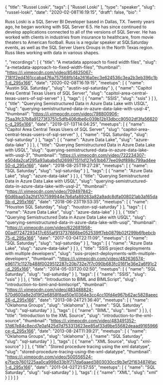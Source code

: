 {
  "title": "Russel Loski",
  "tags": [
    "Russel Loski"
  ],
  "type": "speaker",
  "slug": "russel-loski",
  "date": "2020-02-08T16:19:15",
  "draft": false,
  "bio": "<p>Russ Loski is a SQL Server BI Developer based in Dallas, TX. Twenty years ago, he began working with SQL Server 6.5. He has since continued to develop applications connected to all of the versions of SQL Server. He has worked with clients in industries from insurance to healthcare, from movie theaters to American football.  Russ is a regular speaker at SQLSaturday events, as well as the SQL Server Users Groups in the North Texas region. Russ likes working with data in various shapes.</p>",
  "recordings": [
    {
      "title": "A metadata approach to fixed width files",
      "slug": "a-metadata-approach-to-fixed-width-files",
      "thumbnail": "https://i.vimeocdn.com/video/854625067-7181f2ed4161ccaba476a757568fb14a2616a0ec3e624536c3ea2b3eb396c1b1-d_295x166",
      "date": "2020-02-08T16:19:15",
      "meetups": [
        {
          "name": "Austin SQL Saturday",
          "slug": "austin-sql-saturday"
        },
        {
          "name": "Capitol Area Central Texas Users of SQL Server",
          "slug": "capitol-area-central-texas-users-of-sql-server"
        }
      ],
      "tags": [
        {
          "name": "SSIS",
          "slug": "ssis"
        }
      ]
    },
    {
      "title": "Querying Semistructured Data in Azure Data Lake with USQL",
      "slug": "querying-semistructured-data-in-azure-data-lake-with-usql-4",
      "thumbnail": "https://i.vimeocdn.com/video/798800906-75aa3fc37b8a91273f3751c5dfb406dbe6c039b12b13dbcc90502df3fa56620c-d_295x166",
      "date": "2019-07-13T14:04:25",
      "meetups": [
        {
          "name": "Capitol Area Central Texas Users of SQL Server",
          "slug": "capitol-area-central-texas-users-of-sql-server"
        },
        {
          "name": "SQL Saturday",
          "slug": "sql-saturday"
        }
      ],
      "tags": [
        {
          "name": "Azure Data Lake",
          "slug": "azure-data-lake"
        }
      ]
    },
    {
      "title": "Querying Semistructured Data in Azure Data Lake with USQL",
      "slug": "querying-semistructured-data-in-azure-data-lake-with-usql-3",
      "thumbnail": "https://i.vimeocdn.com/video/722234307-e504da2caf295a93ababd1d269971511d127e51bb677ee09df898c799ad4ee50-d_295x166",
      "date": "2018-08-25T19:27:28",
      "meetups": [
        {
          "name": "SQL Saturday",
          "slug": "sql-saturday"
        }
      ],
      "tags": [
        {
          "name": "Azure Data Lake",
          "slug": "azure-data-lake"
        }
      ]
    },
    {
      "title": "Querying Semistructured Data in Azure Data Lake with USQL",
      "slug": "querying-semistructured-data-in-azure-data-lake-with-usql-2",
      "thumbnail": "https://i.vimeocdn.com/video/709497842-60d6baa53a2fd1707599944e7b6afa89263a82a9adc8dfa008021ab3a165da5b-d_295x166",
      "date": "2018-06-23T19:53:35",
      "meetups": [
        {
          "name": "Houston SQL Saturday",
          "slug": "houston-sql-saturday"
        }
      ],
      "tags": [
        {
          "name": "Azure Data Lake",
          "slug": "azure-data-lake"
        }
      ]
    },
    {
      "title": "Querying Semistructured Data in Azure Data Lake with USQL",
      "slug": "querying-semistructured-data-in-azure-data-lake-with-usql",
      "thumbnail": "https://i.vimeocdn.com/video/622681958-00adf7247293417c655af913737666be052539ff7eb0879b02f299b6fbebcb75-d_295x166",
      "date": "2017-03-04T22:11:09",
      "meetups": [
        {
          "name": "SQL Saturday",
          "slug": "sql-saturday"
        }
      ],
      "tags": [
        {
          "name": "Azure Data Lake",
          "slug": "azure-data-lake"
        }
      ]
    },
    {
      "title": "SSIS project deployments with multiple developers",
      "slug": "ssis-project-deployments-with-multiple-developers",
      "thumbnail": "https://i.vimeocdn.com/video/482636574-e96171c1127b488f0029512287c20b732e7f7c090b683fc016f1e36e2a6f91c2-d_295x166",
      "date": "2014-05-03T20:02:50",
      "meetups": [
        {
          "name": "SQL Saturday",
          "slug": "sql-saturday"
        }
      ],
      "tags": [
        {
          "name": "SSIS",
          "slug": "ssis"
        }
      ]
    },
    {
      "title": "Introduction to BIML and BIMLScript",
      "slug": "introduction-to-biml-and-bimlscript",
      "thumbnail": "https://i.vimeocdn.com/video/483488824-570d600a8e2d19f2e6858f8ad50e10364e3cc4cc10fd4e967b62ac5828aeec26-d_295x166",
      "date": "2013-08-24T21:36:40",
      "meetups": [
        {
          "name": "Oklahoma Groups",
          "slug": "oklahoma"
        },
        {
          "name": "SQL Saturday",
          "slug": "sql-saturday"
        }
      ],
      "tags": [
        {
          "name": "BIML",
          "slug": "biml"
        }
      ]
    },
    {
      "title": "Introduction to the XML Source",
      "slug": "introduction-to-the-xml-source",
      "thumbnail": "https://i.vimeocdn.com/video/483491352-17d67e84c8ecd7e0af425d7d753313623ee85af33d9be55682deaad9165966ce-d_295x166",
      "date": "2013-08-24T11:39:21",
      "meetups": [
        {
          "name": "Oklahoma Groups",
          "slug": "oklahoma"
        },
        {
          "name": "SQL Saturday",
          "slug": "sql-saturday"
        }
      ],
      "tags": [
        {
          "name": "XML Source",
          "slug": "xml-source"
        }
      ]
    },
    {
      "title": "Stored procedure tracing using the xml datatype",
      "slug": "stored-procedure-tracing-using-the-xml-datatype",
      "thumbnail": "https://i.vimeocdn.com/video/500556524-e7facb7601225aa0ca998d33b1f717da6aaed3803030cc9b3ef2f1634874fac1-d_295x166",
      "date": "2011-04-02T21:57:55",
      "meetups": [
        {
          "name": "SQL Saturday",
          "slug": "sql-saturday"
        }
      ],
      "tags": [
        {
          "name": "XML",
          "slug": "xml"
        }
      ]
    }
  ]
}